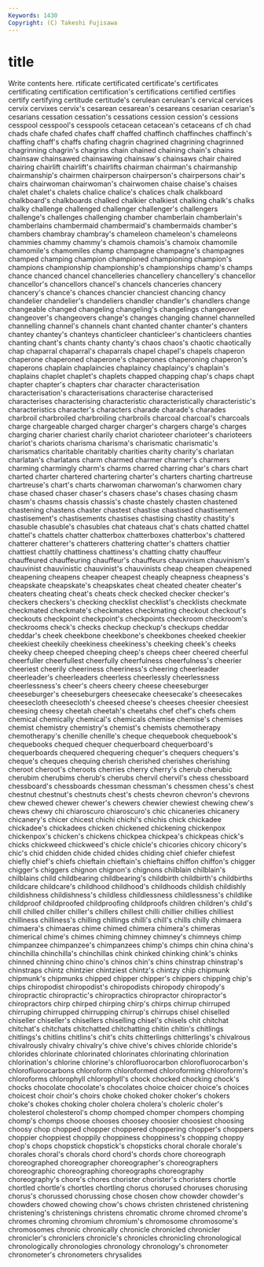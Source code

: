 ```yaml
---
Keywords: 1430 
Copyright: (C) Takeshi Fujisawa
---
```


# title

Write contents here.
rtificate certificated
certificate's certificates certificating certification certification's certifications certified certifies certify certifying
certitude certitude's cerulean cerulean's cervical cervices cervix cervixes cervix's cesarean
cesarean's cesareans cesarian cesarian's cesarians cessation cessation's cessations cession cession's
cessions cesspool cesspool's cesspools cetacean cetacean's cetaceans cf ch chad
chads chafe chafed chafes chaff chaffed chaffinch chaffinches chaffinch's chaffing
chaff's chaffs chafing chagrin chagrined chagrining chagrinned chagrinning chagrin's chagrins
chain chained chaining chain's chains chainsaw chainsawed chainsawing chainsaw's chainsaws
chair chaired chairing chairlift chairlift's chairlifts chairman chairman's chairmanship chairmanship's
chairmen chairperson chairperson's chairpersons chair's chairs chairwoman chairwoman's chairwomen chaise
chaise's chaises chalet chalet's chalets chalice chalice's chalices chalk chalkboard
chalkboard's chalkboards chalked chalkier chalkiest chalking chalk's chalks chalky challenge
challenged challenger challenger's challengers challenge's challenges challenging chamber chamberlain chamberlain's
chamberlains chambermaid chambermaid's chambermaids chamber's chambers chambray chambray's chameleon chameleon's
chameleons chammies chammy chammy's chamois chamois's chamoix chamomile chamomile's chamomiles
champ champagne champagne's champagnes champed champing champion championed championing champion's
champions championship championship's championships champ's champs chance chanced chancel chancelleries
chancellery chancellery's chancellor chancellor's chancellors chancel's chancels chanceries chancery chancery's
chance's chances chancier chanciest chancing chancy chandelier chandelier's chandeliers chandler
chandler's chandlers change changeable changed changeling changeling's changelings changeover changeover's
changeovers change's changes changing channel channelled channelling channel's channels chant
chanted chanter chanter's chanters chantey chantey's chanteys chanticleer chanticleer's chanticleers
chanties chanting chant's chants chanty chanty's chaos chaos's chaotic chaotically
chap chaparral chaparral's chaparrals chapel chapel's chapels chaperon chaperone chaperoned
chaperone's chaperones chaperoning chaperon's chaperons chaplain chaplaincies chaplaincy chaplaincy's chaplain's
chaplains chaplet chaplet's chaplets chapped chapping chap's chaps chapt chapter
chapter's chapters char character characterisation characterisation's characterisations characterise characterised characterises
characterising characteristic characteristically characteristic's characteristics character's characters charade charade's charades
charbroil charbroiled charbroiling charbroils charcoal charcoal's charcoals charge chargeable charged
charger charger's chargers charge's charges charging charier chariest charily chariot
charioteer charioteer's charioteers chariot's chariots charisma charisma's charismatic charismatic's charismatics
charitable charitably charities charity charity's charlatan charlatan's charlatans charm charmed
charmer charmer's charmers charming charmingly charm's charms charred charring char's
chars chart charted charter chartered chartering charter's charters charting chartreuse
chartreuse's chart's charts charwoman charwoman's charwomen chary chase chased chaser
chaser's chasers chase's chases chasing chasm chasm's chasms chassis chassis's
chaste chastely chasten chastened chastening chastens chaster chastest chastise chastised
chastisement chastisement's chastisements chastises chastising chastity chastity's chasuble chasuble's chasubles
chat chateaus chat's chats chatted chattel chattel's chattels chatter chatterbox
chatterboxes chatterbox's chattered chatterer chatterer's chatterers chattering chatter's chatters chattier
chattiest chattily chattiness chattiness's chatting chatty chauffeur chauffeured chauffeuring chauffeur's
chauffeurs chauvinism chauvinism's chauvinist chauvinistic chauvinist's chauvinists cheap cheapen cheapened
cheapening cheapens cheaper cheapest cheaply cheapness cheapness's cheapskate cheapskate's cheapskates
cheat cheated cheater cheater's cheaters cheating cheat's cheats check checked
checker checker's checkers checkers's checking checklist checklist's checklists checkmate checkmated
checkmate's checkmates checkmating checkout checkout's checkouts checkpoint checkpoint's checkpoints checkroom
checkroom's checkrooms check's checks checkup checkup's checkups cheddar cheddar's cheek
cheekbone cheekbone's cheekbones cheeked cheekier cheekiest cheekily cheekiness cheekiness's cheeking
cheek's cheeks cheeky cheep cheeped cheeping cheep's cheeps cheer cheered
cheerful cheerfuller cheerfullest cheerfully cheerfulness cheerfulness's cheerier cheeriest cheerily cheeriness
cheeriness's cheering cheerleader cheerleader's cheerleaders cheerless cheerlessly cheerlessness cheerlessness's cheer's
cheers cheery cheese cheeseburger cheeseburger's cheeseburgers cheesecake cheesecake's cheesecakes cheesecloth
cheesecloth's cheesed cheese's cheeses cheesier cheesiest cheesing cheesy cheetah cheetah's
cheetahs chef chef's chefs chem chemical chemically chemical's chemicals chemise
chemise's chemises chemist chemistry chemistry's chemist's chemists chemotherapy chemotherapy's chenille
chenille's cheque chequebook chequebook's chequebooks chequed chequer chequerboard chequerboard's chequerboards
chequered chequering chequer's chequers chequers's cheque's cheques chequing cherish cherished
cherishes cherishing cheroot cheroot's cheroots cherries cherry cherry's cherub cherubic
cherubim cherubims cherub's cherubs chervil chervil's chess chessboard chessboard's chessboards
chessman chessman's chessmen chess's chest chestnut chestnut's chestnuts chest's chests
chevron chevron's chevrons chew chewed chewer chewer's chewers chewier chewiest
chewing chew's chews chewy chi chiaroscuro chiaroscuro's chic chicaneries chicanery
chicanery's chicer chicest chichi chichi's chichis chick chickadee chickadee's chickadees
chicken chickened chickening chickenpox chickenpox's chicken's chickens chickpea chickpea's chickpeas
chick's chicks chickweed chickweed's chicle chicle's chicories chicory chicory's chic's
chid chidden chide chided chides chiding chief chiefer chiefest chiefly
chief's chiefs chieftain chieftain's chieftains chiffon chiffon's chigger chigger's chiggers
chignon chignon's chignons chilblain chilblain's chilblains child childbearing childbearing's childbirth
childbirth's childbirths childcare childcare's childhood childhood's childhoods childish childishly childishness
childishness's childless childlessness childlessness's childlike childproof childproofed childproofing childproofs children
children's child's chill chilled chiller chiller's chillers chillest chilli chillier
chillies chilliest chilliness chilliness's chilling chillings chilli's chill's chills chilly
chimaera chimaera's chimaeras chime chimed chimera chimera's chimeras chimerical chime's
chimes chiming chimney chimney's chimneys chimp chimpanzee chimpanzee's chimpanzees chimp's
chimps chin china china's chinchilla chinchilla's chinchillas chink chinked chinking
chink's chinks chinned chinning chino chino's chinos chin's chins chinstrap
chinstrap's chinstraps chintz chintzier chintziest chintz's chintzy chip chipmunk chipmunk's
chipmunks chipped chipper chipper's chippers chipping chip's chips chiropodist chiropodist's
chiropodists chiropody chiropody's chiropractic chiropractic's chiropractics chiropractor chiropractor's chiropractors chirp
chirped chirping chirp's chirps chirrup chirruped chirruping chirrupped chirrupping chirrup's
chirrups chisel chiselled chiseller chiseller's chisellers chiselling chisel's chisels chit
chitchat chitchat's chitchats chitchatted chitchatting chitin chitin's chitlings chitlings's chitlins
chitlins's chit's chits chitterlings chitterlings's chivalrous chivalrously chivalry chivalry's chive
chive's chives chloride chloride's chlorides chlorinate chlorinated chlorinates chlorinating chlorination
chlorination's chlorine chlorine's chlorofluorocarbon chlorofluorocarbon's chlorofluorocarbons chloroform chloroformed chloroforming chloroform's
chloroforms chlorophyll chlorophyll's chock chocked chocking chock's chocks chocolate chocolate's
chocolates choice choicer choice's choices choicest choir choir's choirs choke
choked choker choker's chokers choke's chokes choking choler cholera cholera's
choleric choler's cholesterol cholesterol's chomp chomped chomper chompers chomping chomp's
chomps choose chooses choosey choosier choosiest choosing choosy chop chopped
chopper choppered choppering chopper's choppers choppier choppiest choppily choppiness choppiness's
chopping choppy chop's chops chopstick chopstick's chopsticks choral chorale chorale's
chorales choral's chorals chord chord's chords chore choreograph choreographed choreographer
choreographer's choreographers choreographic choreographing choreographs choreography choreography's chore's chores chorister
chorister's choristers chortle chortled chortle's chortles chortling chorus chorused choruses
chorusing chorus's chorussed chorussing chose chosen chow chowder chowder's chowders
chowed chowing chow's chows christen christened christening christening's christenings christens
chromatic chrome chromed chrome's chromes chroming chromium chromium's chromosome chromosome's
chromosomes chronic chronically chronicle chronicled chronicler chronicler's chroniclers chronicle's chronicles
chronicling chronological chronologically chronologies chronology chronology's chronometer chronometer's chronometers chrysalides
